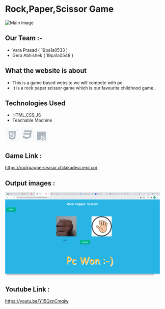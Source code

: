 # Rock,Paper,Scissor Game
![Main image](https://devopsgames.files.wordpress.com/2018/01/rps.png?w=750)
## Our Team :-
 * Vara Prasad ( 19pa1a0533 )
 * Gera Abhishek ( 19pa1a0548 )

## What the website is about
 * This is a game based website we will compete with pc.
 * It is a rock paper scissor game which is our favourite childhood game..
## Technologies Used
* HTML,CSS,JS
* Teachable Machine

[![HTML image](https://github.com/abhishek-548/webbot/blob/main/html%20img.PNG?raw=true)](https://www.w3schools.com/html/)
[![CSS image](https://raw.githubusercontent.com/abhishek-548/webbot/main/css%20img.PNG)](https://www.w3schools.com/css/)
[![Js image](https://raw.githubusercontent.com/abhishek-548/webbot/main/js%20img.PNG)](https://www.w3schools.com/js/)

## Game Link :

https://rockpapperseasor.chilakadevi.repl.co/


## Output images :

![Output1](https://github.com/19PA1A0548/my/blob/master/repl.it%20-%20Google%20Chrome%2025-01-2021%2010_41_59.png?raw=true)

## Youtube Link :

https://youtu.be/Y15QxnCmqjw
